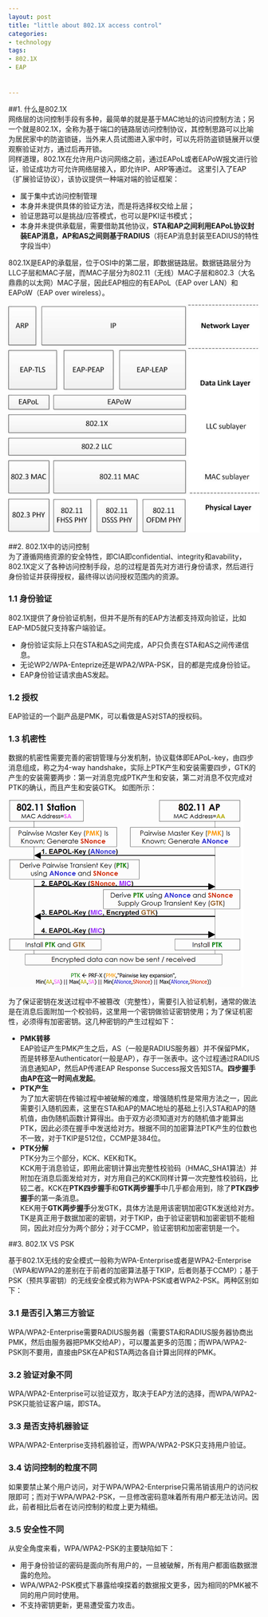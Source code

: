 ```yaml
---
layout: post
title: "little about 802.1X access control"
categories:
- technology
tags:
- 802.1X
- EAP


---
```


##1. 什么是802.1X  
网络层的访问控制手段有多种，最简单的就是基于MAC地址的访问控制方法；另一个就是802.1X，全称为基于端口的链路层访问控制协议，其控制思路可以比喻为居民家中的防盗锁链，当外来人员试图进入家中时，可以先将防盗锁链展开以便观察验证对方，通过后再开锁。  
同样道理，802.1X在允许用户访问网络之前，通过EAPoL或者EAPoW报文进行验证，验证成功方可允许网络层接入，即允许IP、ARP等通过。
这里引入了EAP（扩展验证协议），该协议提供一种端对端的验证框架：    
* 属于集中式访问控制管理  
* 本身并未提供具体的验证方法，而是将选择权交给上层；  
* 验证思路可以是挑战/应答模式，也可以是PKI证书模式；  
* 本身并未提供承载层，需要借助其他协议，**STA和AP之间利用EAPoL协议封装EAP消息，AP和AS之间则基于RADIUS**（将EAP消息封装至EADIUS的特性字段当中）    

802.1X是EAP的承载层，位于OSI中的第二层，即数据链路层。数据链路层分为LLC子层和MAC子层，而MAC子层分为802.11（无线）MAC子层和802.3（大名鼎鼎的以太网）MAC子层，因此EAP相应的有EAPoL（EAP over LAN）和EAPoW（EAP over wireless）。  

![图片](/assets/images/802.1X_stack.jpg)

##2. 802.1X中的访问控制  
为了遵循网络资源的安全特性，即CIA即confidential、integrity和avability，802.1X定义了各种访问控制手段，总的过程是首先对方进行身份请求，然后进行身份验证并获得授权，最终得以访问授权范围内的资源。  
### 1.1 身份验证  
802.1X提供了身份验证机制，但并不是所有的EAP方法都支持双向验证，比如EAP-MD5就只支持客户端验证。  
* 身份验证实际上只在STA和AS之间完成，AP只负责在STA和AS之间传递信息。  
* 无论WP2/WPA-Enteprize还是WPA2/WPA-PSK，目的都是完成身份验证。  
* EAP身份验证请求由AS发起。    

### 1.2 授权  
EAP验证的一个副产品是PMK，可以看做是AS对STA的授权码。  

### 1.3 机密性  

数据的机密性需要完善的密钥管理与分发机制，协议载体即EAPoL-key，由四步消息组成，称之为4-way handshake，实际上PTK产生和安装需要四步，GTK的产生的安装需要两步：第一对消息完成PTK产生和安装，第二对消息不仅完成对PTK的确认，而且产生和安装GTK。 如图所示：  

![图片](/assets/images/802.1X_stack_2.png)
 
为了保证密钥在发送过程中不被篡改（完整性），需要引入验证机制，通常的做法是在消息后面附加一个校验码，这里用一个密钥做验证密钥使用；为了保证机密性，必须得有加密密钥。这几种密钥的产生过程如下：  
* **PMK转移**  
EAP验证产生PMK产生之后，AS（一般是RADIUS服务器）并不保留PMK，而是转移至Authenticator(一般是AP），存于一张表中。这个过程通过RADIUS消息通知AP，然后AP传递EAP Response Success报文告知STA。**四步握手由AP在这一时间点发起**。    
* **PTK产生**  
为了加大密钥在传输过程中被破解的难度，增强随机性是常用方法之一，因此需要引入随机因素，这里在STA和AP的MAC地址的基础上引入STA和AP的随机值，由伪随机函数计算得出。由于双方必须知道对方的随机值才能算出PTK，因此必须在握手中发送给对方。根据不同的加密算法PTK产生的位数也不一致，对于TKIP是512位，CCMP是384位。    
* **PTK分解**  
PTK分为三个部分，KCK、KEK和TK。  
KCK用于消息验证，即用此密钥计算出完整性校验码（HMAC_SHA1算法）并附加在消息后面发给对方，对方用自己的KCK同样计算一次完整性校验码，比较二者。KCK在**PTK四步握手**和**GTK两步握手**中几乎都会用到，除了**PTK四步握手**的第一条消息。  
KEK用于**GTK两步握手**分发GTK，具体方法是用该密钥加密GTK发送给对方。    
TK是真正用于数据加密的密钥，对于TKIP，由于验证密钥和加密密钥不能相同，因此对应分为两个部分；对于CCMP，验证密钥和加密密钥是一个。  


##3. 802.1X VS PSK

基于802.1X无线的安全模式一般称为WPA-Enterprise或者是WPA2-Enterprise（WPA和WPA2的差别在于前者的加密算法基于TKIP，后者则基于CCMP）；基于PSK（预共享密钥）的无线安全模式称为WPA-PSK或者WPA2-PSK。两种区别如下：   
### 3.1 是否引入第三方验证   
WPA/WPA2-Enterprise需要RADIUS服务器（需要STA和RADIUS服务器协商出PMK，然后由服务器把PMK交给AP），可以覆盖更多的范围；而WPA/WPA2-PSK则不要用，直接由PSK在AP和STA两边各自计算出同样的PMK。  
### 3.2 验证对象不同    
WPA/WPA2-Enterprise可以验证双方，取决于EAP方法的选择，而WPA/WPA2-PSK只能验证客户端，即STA。
### 3.3 是否支持机器验证    
WPA/WPA2-Enterprise支持机器验证，而WPA/WPA2-PSK只支持用户验证。  
### 3.4 访问控制的粒度不同  
如果要禁止某个用户访问，对于WPA/WPA2-Enterprise只需吊销该用户的访问权限即可；而对于WPA/WPA2-PSK，一旦修改密码意味着所有用户都无法访问。因此，前者相比后者在访问控制的粒度上更为精细。      

### 3.5 安全性不同    
从安全角度来看，WPA/WPA2-PSK的主要缺陷如下：  
* 用于身份验证的密码是面向所有用户的，一旦被破解，所有用户都面临数据泄露的危险。  
* WPA/WPA2-PSK模式下暴露给嗅探着的数据报文更多，因为相同的PMK被不同的用户同时使用。  
* 不支持密钥更新，更易遭受蛮力攻击。   
